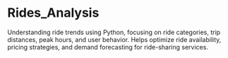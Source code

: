 # Rides_Analysis
Understanding ride trends using Python, focusing on ride categories, trip distances, peak hours, and user behavior.  Helps optimize ride availability, pricing strategies, and demand forecasting for ride-sharing services.
